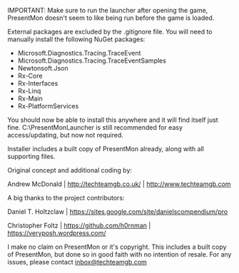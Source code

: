 

IMPORTANT: Make sure to run the launcher after opening the game, PresentMon doesn't seem to like being run before the game is loaded.

External packages are excluded by the .gitignore file.  You will need to manually install the following NuGet packages:

*  Microsoft.Diagnostics.Tracing.TraceEvent
*  Microsoft.Diagnostics.Tracing.TraceEventSamples
*  Newtonsoft.Json
*  Rx-Core
*  Rx-Interfaces
*  Rx-Linq
*  Rx-Main
*  Rx-PlatformServices

You should now be able to install this anywhere and it will find itself just fine. C:\PresentMonLauncher is still recommended for easy access/updating, but now not required.

Installer includes a built copy of PresentMon already, along with all supporting files.

Original concept and additional coding by:

Andrew McDonald | http://techteamgb.co.uk/ | http://www.techteamgb.com

A big thanks to the project contributors:

Daniel T. Holtzclaw | https://sites.google.com/site/danielscompendium/pro 
 
Christopher Foltz | https://github.com/h0rnman | https://veryposh.wordpress.com/

I make no claim on PresentMon or it's copyright. This includes a built copy of PresentMon, but done so in good faith with no intention of resale. For any issues, please contact inbox@techteamgb.com
